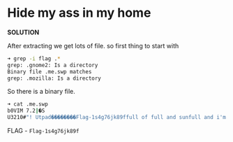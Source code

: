 # Hide my ass in my home

__SOLUTION__

After extracting we get lots of file. so first thing to start with
```bash
➜ grep -i flag .*
grep: .gnome2: Is a directory
Binary file .me.swp matches
grep: .mozilla: Is a directory
```
So there is a binary file.
```bash
➜ cat .me.swp
b0VIM 7.2|�S
U3210#"! Utpad��������Flag-1s4g76jk89ffull of full and sunfull and i'm beautifull
```

FLAG - `Flag-1s4g76jk89f`
